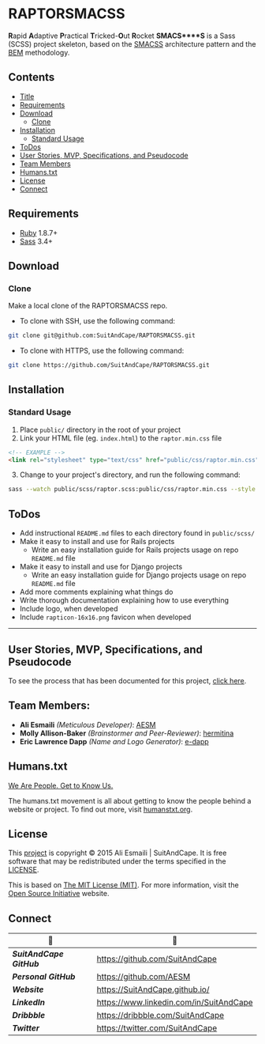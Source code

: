 <!-- README.md -->

RAPTORSMACSS
==========================================================================

**R**apid **A**daptive **P**ractical **T**ricked-**O**ut **R**ocket **S****M****A****C****S****S** is a Sass (SCSS) project skeleton, based on the [SMACSS](https://smacss.com/) architecture pattern and the [BEM](https://en.bem.info/method/definitions/) methodology.

## Contents

- [Title](#raptorsmacss)
- [Requirements](#requirements)
- [Download](#download)
  + [Clone](#clone)
- [Installation](#installation)
  + [Standard Usage](#standard-usage)
- [ToDos](#todos)
- [User Stories, MVP, Specifications, and Pseudocode](#user-stories-mvp-specifications-and-pseudocode)
- [Team Members](#team-members)
- [Humans.txt](#humanstxt)
- [License](#license)
- [Connect](#connect)

## Requirements

- [Ruby](https://www.ruby-lang.org/en/) 1.8.7+
- [Sass](https://github.com/sass/sass) 3.4+

## Download

### Clone
Make a local clone of the RAPTORSMACSS repo.

- To clone with SSH, use the following command:

``` sh
git clone git@github.com:SuitAndCape/RAPTORSMACSS.git
```

- To clone with HTTPS, use the following command:

``` sh
git clone https://github.com/SuitAndCape/RAPTORSMACSS.git
```

## Installation

### Standard Usage
1. Place `public/` directory in the root of your project
2. Link your HTML file (eg. `index.html`) to the `raptor.min.css` file

``` html
<!-- EXAMPLE -->
<link rel="stylesheet" type="text/css" href="public/css/raptor.min.css" />
```

3. Change to your project's directory, and run the following command:

``` sh
sass --watch public/scss/raptor.scss:public/css/raptor.min.css --style compressed
```

## ToDos

- Add instructional `README.md` files to each directory found in `public/scss/`
- Make it easy to install and use for Rails projects
  + Write an easy installation guide for Rails projects usage on repo `README.md` file
- Make it easy to install and use for Django projects
  + Write an easy installation guide for Django projects usage on repo `README.md` file
- Add more comments explaining what things do
- Write thorough documentation explaining how to use everything
- Include logo, when developed
- Include `rapticon-16x16.png` favicon when developed

--------------------------------------------------------------------------

## User Stories, MVP, Specifications, and Pseudocode

To see the process that has been documented for this project, [click here](https://github.com/SuitAndCape/RAPTORSMACSS/blob/master/SMSP.md).

## Team Members:

- **Ali Esmaili** _(Meticulous Developer)_: [AESM](https://github.com/AESM)
- **Molly Allison-Baker** _(Brainstormer and Peer-Reviewer)_: [hermitina](https://github.com/hermitina)
- **Eric Lawrence Dapp** _(Name and Logo Generator)_: [e-dapp](https://github.com/e-dapp)

## Humans.txt

[We Are People.  Get to Know Us.](https://github.com/SuitAndCape/RAPTORSMACSS/blob/master/humans.txt)

The humans.txt movement is all about getting to know the people behind a website or project.  To find out more, visit [humanstxt.org](http://humanstxt.org/).

## License

This [project](#raptorsmacss) is copyright © 2015 Ali Esmaili | SuitAndCape.  It is free software that may be redistributed under the terms specified in the [LICENSE](https://github.com/SuitAndCape/RAPTORSMACSS/blob/master/LICENSE).

This is based on [The MIT License (MIT)](http://opensource.org/licenses/MIT).  For more information, visit the [Open Source Initiative](http://opensource.org/) website.

## Connect

|              :tophat:             |              :rocket:             |
| --------------------------------- | --------------------------------- |
**_SuitAndCape GitHub_** | https://github.com/SuitAndCape
**_Personal GitHub_**    | https://github.com/AESM
**_Website_**            | https://SuitAndCape.github.io/
**_LinkedIn_**           | https://www.linkedin.com/in/SuitAndCape
**_Dribbble_**           | https://dribbble.com/SuitAndCape
**_Twitter_**            | https://twitter.com/SuitAndCape
